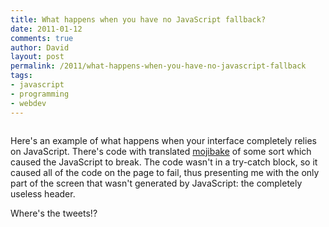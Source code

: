 ```yaml
---
title: What happens when you have no JavaScript fallback?
date: 2011-01-12
comments: true
author: David
layout: post
permalink: /2011/what-happens-when-you-have-no-javascript-fallback
tags:
- javascript
- programming
- webdev
---
```


[<img src="http://davidbcalhoun.com/wp-content/uploads/2011/01/twitter-fallback.png" alt="" title="Twitter no-JavaScript fallback" class="aligncenter size-full wp-image-556" />][1]

Here's an example of what happens when your interface completely relies on JavaScript. There's code with translated [mojibake][2] of some sort which caused the JavaScript to break. The code wasn't in a try-catch block, so it caused all of the code on the page to fail, thus presenting me with the only part of the screen that wasn't generated by JavaScript: the completely useless header.

Where's the tweets!?

 [1]: http://davidbcalhoun.com/wp-content/uploads/2011/01/twitter-fallback.png
 [2]: http://en.wikipedia.org/wiki/Mojibake